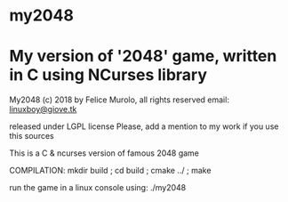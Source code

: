 # my2048
My version of '2048' game, written in C using NCurses library
==============================================================
My2048
(c) 2018 by Felice Murolo, all rights reserved
email: linuxboy@giove.tk

released under LGPL license
Please, add a mention to my work if you use this sources

This is a C & ncurses version of famous 2048 game

COMPILATION:
mkdir build ; cd build ; cmake ../ ; make

run the game in a linux console using: ./my2048

 
